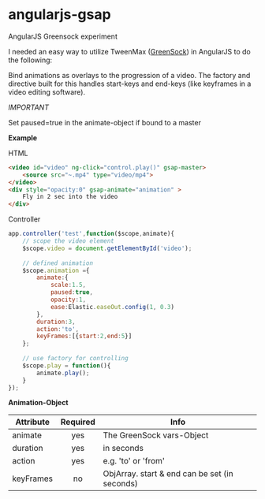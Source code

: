 # angularjs-gsap
AngularJS Greensock experiment


I needed an easy way to utilize TweenMax ([GreenSock](https://greensock.com)) in AngularJS to do the following:

Bind animations as overlays to the progression of a video.
The factory and directive built for this handles start-keys and 
end-keys (like keyframes in a video editing software).

_IMPORTANT_

Set paused=true in the animate-object if bound to a master

**Example**

HTML
```html
<video id="video" ng-click="control.play()" gsap-master>
    <source src="~.mp4" type="video/mp4">
</video>
<div style="opacity:0" gsap-animate="animation" >
    Fly in 2 sec into the video
</div>
```
Controller
```javascript
app.controller('test',function($scope,animate){
    // scope the video element
    $scope.video = document.getElementById('video');
    
    // defined animation
    $scope.animation ={
        animate:{
            scale:1.5,
            paused:true,
            opacity:1,
            ease:Elastic.easeOut.config(1, 0.3)
        },
        duration:3,
        action:'to',
        keyFrames:[{start:2,end:5}]
    };
    
    // use factory for controlling
    $scope.play = function(){
        animate.play();
    }
});
```

**Animation-Object**

| Attribute | Required | Info |
| --- | :---: | --- |
| animate | yes | The GreenSock vars-Object |
| duration | yes | in seconds |
| action | yes | e.g. 'to' or 'from' |
| keyFrames | no | ObjArray. start & end can be set (in seconds) |

